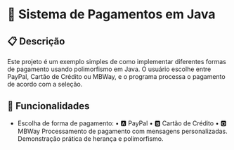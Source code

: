 # 💸 Sistema de Pagamentos em Java

## 📋 Descrição
Este projeto é um exemplo simples de como implementar diferentes formas de pagamento usando polimorfismo em Java. O usuário escolhe entre PayPal, Cartão de Crédito ou MBWay, e o programa processa o pagamento de acordo com a seleção.

## 🚀 Funcionalidades

- Escolha de forma de pagamento:
• 🅰️ PayPal
• 🅱️ Cartão de Crédito
• 🅾️ MBWay
Processamento de pagamento com mensagens personalizadas.
Demonstração prática de herança e polimorfismo.
